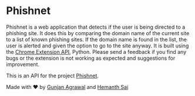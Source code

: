 # Phishnet

Phishnet is a web application that detects if the user is being directed to a phishing site. It does this by comparing the domain name of the current site to a list of known phishing sites. If the domain name is found in the list, the user is alerted and given the option to go to the site anyway. It is built using the [Chrome Extension API](https://developer.chrome.com/extensions/api_index), Python. Please send a feedback if you find any bugs or the extension is not working as expected and suggestions for improvement.

This is an API for the project [Phishnet](https://github.com/Gunjan1622/Phishnet).

Made with ♥ by [Gunjan Agrawal](https://github.com/Gunjan1622) and [Hemanth Sai](https://github.com/HemanthSai7)
